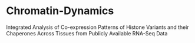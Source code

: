 # Chromatin-Dynamics
Integrated Analysis of Co-expression Patterns of Histone Variants and their Chaperones Across Tissues from Publicly Available RNA-Seq Data

